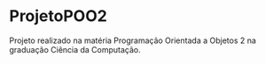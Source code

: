 # ProjetoPOO2
Projeto realizado na matéria Programação Orientada a Objetos 2 na graduação Ciência da Computação.
